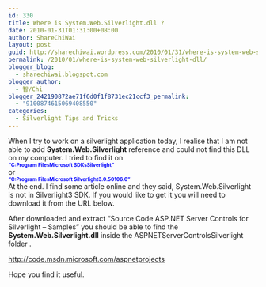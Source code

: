 ```yaml
---
id: 330
title: Where is System.Web.Silverlight.dll ?
date: 2010-01-31T01:31:00+08:00
author: ShareChiWai
layout: post
guid: http://sharechiwai.wordpress.com/2010/01/31/where-is-system-web-silverlight-dll
permalink: /2010/01/where-is-system-web-silverlight-dll/
blogger_blog:
  - sharechiwai.blogspot.com
blogger_author:
  - 智/Chi
blogger_242190872ae71f6d0f1f8731ec21ccf3_permalink:
  - "9100874615069408550"
categories:
  - Silverlight Tips and Tricks
---
```

When I try to work on a silverlight application today, I realise that I am not able to add **System.Web.Silverlight** reference and could not find this DLL on my computer. I tried to find it on  
**<span style="font-size:x-small;"><span style="color:blue;">&#8220;C:Program FilesMicrosoft SDKsSilverlight&#8221;</span></span>**  
or  
**<span style="font-size:x-small;"><span style="color:blue;">&#8220;C:Program FilesMicrosoft Silverlight3.0.50106.0&#8221;</span></span>**  
At the end. I find some article online and they said, System.Web.Silverlight is not in Silverlight3 SDK. If you would like to get it you will need to download it from the URL below.

After downloaded and extract &#8220;Source Code ASP.NET Server Controls for Silverlight &#8211; Samples&#8221; you should be able to find the **System.Web.Silverlight.dll** inside the ASPNETServerControlsSilverlight folder . 

<http://code.msdn.microsoft.com/aspnetprojects>

Hope you find it useful.